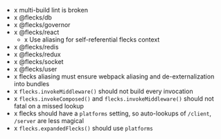 - x multi-build lint is broken
- x @flecks/db
- x @flecks/governor
- x @flecks/react
    - x Use aliasing for self-referential flecks context
- x @flecks/redis
- x @flecks/redux
- x @flecks/socket
- x @flecks/user
- x flecks aliasing must ensure webpack aliasing and de-externalization into bundles
- x `flecks.invokeMiddleware()` should not build every invocation
- x `flecks.invokeComposed()` and `flecks.invokeMiddleware()` should not fatal on a missed lookup
- x flecks should have a `platforms` setting, so auto-lookups of `/client`, `/server` are less
  magical
- x `flecks.expandedFlecks()` should use `platforms`
